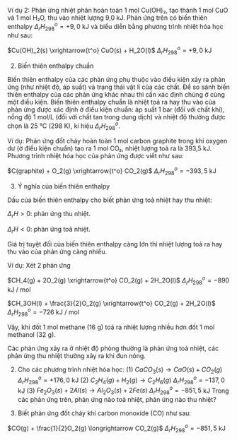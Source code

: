 Ví dụ 2: Phản ứng nhiệt phân hoàn toàn 1 mol Cu(OH)₂, tạo thành 1 mol CuO và 1 mol H₂O, thu vào nhiệt lượng 9,0 kJ. Phản ứng trên có biến thiên enthalpy $\Delta_r H^o_{298} = +9,0$ kJ và biểu diễn bằng phương trình nhiệt hóa học như sau:

$Cu(OH)_2(s) \xrightarrow{t^o} CuO(s) + H_2O(l)$     $\Delta_r H^o_{298} = +9,0$ kJ

2. Biến thiên enthalpy chuẩn

Biến thiên enthalpy của các phản ứng phụ thuộc vào điều kiện xảy ra phản ứng (như nhiệt độ, áp suất) và trạng thái vật lí của các chất. Để so sánh biến thiên enthalpy của các phản ứng khác nhau thì cần xác định chúng ở cùng một điều kiện. Biến thiên enthalpy chuẩn là nhiệt toả ra hay thu vào của phản ứng được xác định ở điều kiện chuẩn: áp suất 1 bar (đối với chất khí), nồng độ 1 mol/L (đối với chất tan trong dung dịch) và nhiệt độ thường được chọn là 25 °C (298 K), kí hiệu $\Delta_r H^o_{298}$.

Ví dụ: Phản ứng đốt cháy hoàn toàn 1 mol carbon graphite trong khí oxygen dư (ở điều kiện chuẩn) tạo ra 1 mol CO₂, nhiệt lượng toả ra là 393,5 kJ. Phương trình nhiệt hóa học của phản ứng được viết như sau:

$C(graphite) + O_2(g) \xrightarrow{t^o} CO_2(g)$     $\Delta_r H^o_{298} = -393,5$ kJ

3. Ý nghĩa của biến thiên enthalpy

Dấu của biến thiên enthalpy cho biết phản ứng toả nhiệt hay thu nhiệt:

$\Delta_r H > 0$: phản ứng thu nhiệt.

$\Delta_r H < 0$: phản ứng toả nhiệt.

Giá trị tuyệt đối của biến thiên enthalpy càng lớn thì nhiệt lượng toả ra hay thu vào của phản ứng càng nhiều.

Ví dụ: Xét 2 phản ứng

$CH_4(g) + 2O_2(g) \xrightarrow{t^o} CO_2(g) + 2H_2O(l)$     $\Delta_r H^o_{298} = -890$ kJ / mol

$CH_3OH(l) + \frac{3}{2}O_2(g) \xrightarrow{t^o} CO_2(g) + 2H_2O(l)$     $\Delta_r H^o_{298} = -726$ kJ / mol

Vậy, khi đốt 1 mol methane (16 g) toả ra nhiệt lượng nhiều hơn đốt 1 mol methanol (32 g).

Các phản ứng xảy ra ở nhiệt độ phòng thường là phản ứng toả nhiệt, các phản ứng thu nhiệt thường xảy ra khi đun nóng.

2. Cho các phương trình nhiệt hóa học:
(1) $CaCO_3(s) \longrightarrow CaO(s) + CO_2(g)$     $\Delta_r H^o_{298} = +176,0$ kJ
(2) $C_2H_4(g) + H_2(g) \longrightarrow C_2H_6(g)$     $\Delta_r H^o_{298} = -137,0$ kJ
(3) $Fe_2O_3(s) + 2Al(s) \longrightarrow Al_2O_3(s) + 2Fe(s)$     $\Delta_r H^o_{298} = -851,5$ kJ
Trong các phản ứng trên, phản ứng nào toả nhiệt, phản ứng nào thu nhiệt?

3. Biết phản ứng đốt cháy khí carbon monoxide (CO) như sau:

$CO(g) + \frac{1}{2}O_2(g) \longrightarrow CO_2(g)$     $\Delta_r H^o_{298} = -851,5$ kJ